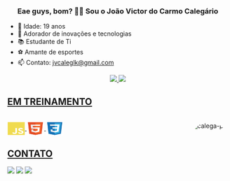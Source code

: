 ### <div align="center">Eae guys, bom? 🌹😎 Sou o João Victor do Carmo Calegário</div>



- 🍳 Idade: 19 anos
- 🌹 Adorador de inovações e tecnologias
- 📚 Estudante de Ti
- ⚽ Amante de esportes
- 📫 Contato: jvcaleglk@gmail.com


<div align="center">
  <a href="https://github.com/jvcalegas">
  <img height="150em" src="https://github-readme-stats.vercel.app/api?username=jvcalegas&show_icons=true&theme=algolia&include_all_commits=true&count_private=true"/>
  <img height="150em" src="https://github-readme-stats.vercel.app/api/top-langs/?username=jvcalegas&layout=compact&langs_count=7&theme=algolia"/>
</div>
  
  ## EM TREINAMENTO
  
  <div style="display: inline_block"><br>
  <img align="center" alt="calega-Js" height="30" width="40" src="https://raw.githubusercontent.com/devicons/devicon/master/icons/javascript/javascript-plain.svg">
  <img align="center" alt="calega-HTML" height="30" width="40" src="https://raw.githubusercontent.com/devicons/devicon/master/icons/html5/html5-original.svg">
  <img align="center" alt="calega-CSS" height="30" width="40" src="https://raw.githubusercontent.com/devicons/devicon/master/icons/css3/css3-original.svg">
  <img align="right" alt="calega-pic" height="150" style="border-radius:50px;" src="https://media.discordapp.net/attachments/639956127056134178/890373478988013628/Publicacoes_Instagram_1_1.png?width=676&height=676">
</div>
  
  ## CONTATO
  <div> 
  <a href="https://www.instagram.com/ocalegario/" target="_blank"><img src="https://img.shields.io/badge/-Instagram-%23E4405F?style=for-the-badge&logo=instagram&logoColor=white" target="_blank"></a>
  <a href = "mailto:jvcaleglk@gmail.com"><img src="https://img.shields.io/badge/-Gmail-%23333?style=for-the-badge&logo=gmail&logoColor=white" target="_blank"></a>
  <a href="https://www.linkedin.com/in/joão-victor-calegário-301779211/" target="_blank"><img src="https://img.shields.io/badge/-LinkedIn-%230077B5?style=for-the-badge&logo=linkedin&logoColor=white" target="_blank"></a> 
 
</div>
